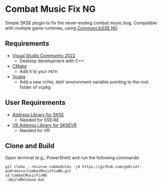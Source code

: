 # Combat Music Fix NG

Simple SKSE plugin to fix the never-ending combat music bug. Compatible with multiple game runtimes, using [CommonLibSSE NG](https://github.com/alandtse/CommonLibVR/tree/ng)

## Requirements

- [Visual Studio Community 2022](https://visualstudio.microsoft.com/)
    - Desktop development with C++
- [CMake](https://cmake.org/)
    - Add it to your `PATH`
- [Vcpkg](https://github.com/microsoft/vcpkg#quick-start-windows)
    - Add a new `VCPKG_ROOT` environment variable pointing to the root folder of vcpkg

## User Requirements

- [Address Library for SKSE](https://www.nexusmods.com/skyrimspecialedition/mods/32444)
    - Needed for SSE/AE
- [VR Address Library for SKSEVR](https://www.nexusmods.com/skyrimspecialedition/mods/58101)
    - Needed for VR

## Clone and Build
Open terminal (e.g., PowerShell) and run the following commands:

```
git clone --recurse-submodules -j4 https://github.com/gabriel-andreescu/CombatMusicFixNG.git
cd CombatMusicFixNG
.\BuildRelease.bat
```